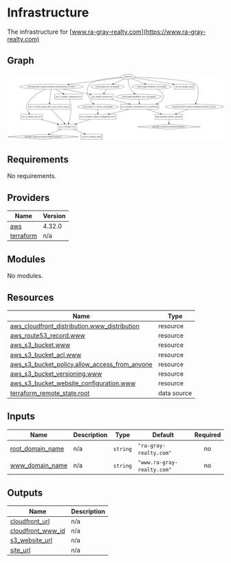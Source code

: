 # Infrastructure

The infrastructure for [www.ra-gray-realty.com](https://www.ra-gray-realty.com)

## Graph

![](./graph.svg)
## Requirements

No requirements.

## Providers

| Name | Version |
|------|---------|
| <a name="provider_aws"></a> [aws](#provider\_aws) | 4.32.0 |
| <a name="provider_terraform"></a> [terraform](#provider\_terraform) | n/a |

## Modules

No modules.

## Resources

| Name | Type |
|------|------|
| [aws_cloudfront_distribution.www_distribution](https://registry.terraform.io/providers/hashicorp/aws/latest/docs/resources/cloudfront_distribution) | resource |
| [aws_route53_record.www](https://registry.terraform.io/providers/hashicorp/aws/latest/docs/resources/route53_record) | resource |
| [aws_s3_bucket.www](https://registry.terraform.io/providers/hashicorp/aws/latest/docs/resources/s3_bucket) | resource |
| [aws_s3_bucket_acl.www](https://registry.terraform.io/providers/hashicorp/aws/latest/docs/resources/s3_bucket_acl) | resource |
| [aws_s3_bucket_policy.allow_access_from_anyone](https://registry.terraform.io/providers/hashicorp/aws/latest/docs/resources/s3_bucket_policy) | resource |
| [aws_s3_bucket_versioning.www](https://registry.terraform.io/providers/hashicorp/aws/latest/docs/resources/s3_bucket_versioning) | resource |
| [aws_s3_bucket_website_configuration.www](https://registry.terraform.io/providers/hashicorp/aws/latest/docs/resources/s3_bucket_website_configuration) | resource |
| [terraform_remote_state.root](https://registry.terraform.io/providers/hashicorp/terraform/latest/docs/data-sources/remote_state) | data source |

## Inputs

| Name | Description | Type | Default | Required |
|------|-------------|------|---------|:--------:|
| <a name="input_root_domain_name"></a> [root\_domain\_name](#input\_root\_domain\_name) | n/a | `string` | `"ra-gray-realty.com"` | no |
| <a name="input_www_domain_name"></a> [www\_domain\_name](#input\_www\_domain\_name) | n/a | `string` | `"www.ra-gray-realty.com"` | no |

## Outputs

| Name | Description |
|------|-------------|
| <a name="output_cloudfront_url"></a> [cloudfront\_url](#output\_cloudfront\_url) | n/a |
| <a name="output_cloudfront_www_id"></a> [cloudfront\_www\_id](#output\_cloudfront\_www\_id) | n/a |
| <a name="output_s3_website_url"></a> [s3\_website\_url](#output\_s3\_website\_url) | n/a |
| <a name="output_site_url"></a> [site\_url](#output\_site\_url) | n/a |
